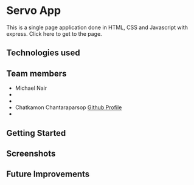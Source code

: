 # Servo App

This is a single page application done in HTML, CSS and Javascript with express. Click here to get to the page.

## Technologies used

## Team members
- Michael Nair
-
- 
- Chatkamon Chantaraparsop [Github Profile](https://github.com/zebelity)
-

## Getting Started

## Screenshots

## Future Improvements

